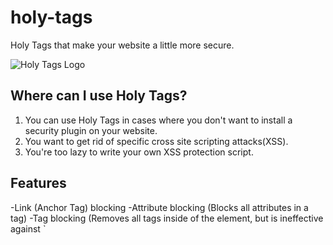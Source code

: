 # holy-tags
Holy Tags that make your website a little more secure.

![Holy Tags Logo](https://holy-tags.codesalvageon.repl.co/src/images/holytags.PNG)

## Where can I use Holy Tags?
1. You can use Holy Tags in cases where you don't want to install a security plugin on your website.
2. You want to get rid of specific cross site scripting attacks(XSS).
3. You're too lazy to write your own XSS protection script.

## Features
 -Link (Anchor Tag) blocking
 -Attribute blocking (Blocks all attributes in a tag)
 -Tag blocking (Removes all tags inside of the <crucifix> element, but is ineffective against <script> tags)
 -Removes HTML elements from the first form value automatically when forms are submitted
 -HTML Removal Function

## What Holy Tags can't do
 -Automatically remove HTML elements from the first form value from multiple forms
 -Block <script> tags using the <crucifix> tag

## How to use Holy Tags
Put this in your `<head>` tag somewhere...
`
<link href="https://holy-tags.codesalvageon.repl.co/src/css/holy.min.css" rel="stylesheet">
<script src="https://ajax.googleapis.com/ajax/libs/jquery/3.5.1/jquery.min.js"></script>
<script src="https://holy-tags.codesalvageon.repl.co/src/scripts/script.min.js"></script>
`
